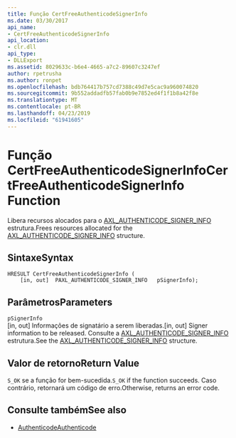 ```yaml
---
title: Função CertFreeAuthenticodeSignerInfo
ms.date: 03/30/2017
api_name:
- CertFreeAuthenticodeSignerInfo
api_location:
- clr.dll
api_type:
- DLLExport
ms.assetid: 8029633c-b6e4-4665-a7c2-89607c3247ef
author: rpetrusha
ms.author: ronpet
ms.openlocfilehash: bdb764417b757cd7388c49d7e5cac9a960074820
ms.sourcegitcommit: 9b552addadfb57fab0b9e7852ed4f1f1b8a42f8e
ms.translationtype: MT
ms.contentlocale: pt-BR
ms.lasthandoff: 04/23/2019
ms.locfileid: "61941605"
---
```

# <a name="certfreeauthenticodesignerinfo-function"></a><span data-ttu-id="302b0-102">Função CertFreeAuthenticodeSignerInfo</span><span class="sxs-lookup"><span data-stu-id="302b0-102">CertFreeAuthenticodeSignerInfo Function</span></span>
<span data-ttu-id="302b0-103">Libera recursos alocados para o [AXL_AUTHENTICODE_SIGNER_INFO](../../../../docs/framework/unmanaged-api/authenticode/axl-authenticode-signer-info-structure.md) estrutura.</span><span class="sxs-lookup"><span data-stu-id="302b0-103">Frees resources allocated for the [AXL_AUTHENTICODE_SIGNER_INFO](../../../../docs/framework/unmanaged-api/authenticode/axl-authenticode-signer-info-structure.md) structure.</span></span>  
  
## <a name="syntax"></a><span data-ttu-id="302b0-104">Sintaxe</span><span class="sxs-lookup"><span data-stu-id="302b0-104">Syntax</span></span>  
  
```  
HRESULT CertFreeAuthenticodeSignerInfo (  
    [in, out]  PAXL_AUTHENTICODE_SIGNER_INFO   pSignerInfo);  
```  
  
## <a name="parameters"></a><span data-ttu-id="302b0-105">Parâmetros</span><span class="sxs-lookup"><span data-stu-id="302b0-105">Parameters</span></span>  
 `pSignerInfo`  
 <span data-ttu-id="302b0-106">[in, out] Informações de signatário a serem liberadas.</span><span class="sxs-lookup"><span data-stu-id="302b0-106">[in, out] Signer information to be released.</span></span> <span data-ttu-id="302b0-107">Consulte a [AXL_AUTHENTICODE_SIGNER_INFO](../../../../docs/framework/unmanaged-api/authenticode/axl-authenticode-signer-info-structure.md) estrutura.</span><span class="sxs-lookup"><span data-stu-id="302b0-107">See the [AXL_AUTHENTICODE_SIGNER_INFO](../../../../docs/framework/unmanaged-api/authenticode/axl-authenticode-signer-info-structure.md) structure.</span></span>  
  
## <a name="return-value"></a><span data-ttu-id="302b0-108">Valor de retorno</span><span class="sxs-lookup"><span data-stu-id="302b0-108">Return Value</span></span>  
 <span data-ttu-id="302b0-109">`S_OK` se a função for bem-sucedida.</span><span class="sxs-lookup"><span data-stu-id="302b0-109">`S_OK` if the function succeeds.</span></span> <span data-ttu-id="302b0-110">Caso contrário, retornará um código de erro.</span><span class="sxs-lookup"><span data-stu-id="302b0-110">Otherwise, returns an error code.</span></span>  
  
## <a name="see-also"></a><span data-ttu-id="302b0-111">Consulte também</span><span class="sxs-lookup"><span data-stu-id="302b0-111">See also</span></span>

- [<span data-ttu-id="302b0-112">Authenticode</span><span class="sxs-lookup"><span data-stu-id="302b0-112">Authenticode</span></span>](../../../../docs/framework/unmanaged-api/authenticode/index.md)
